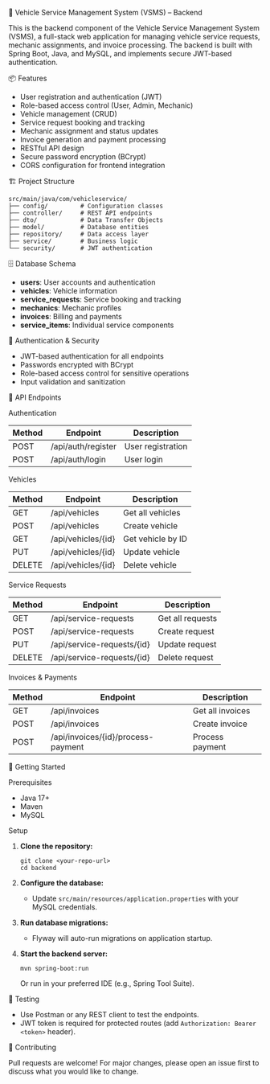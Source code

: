 

 🚗 Vehicle Service Management System (VSMS) – Backend

This is the backend component of the Vehicle Service Management System (VSMS), a full-stack web application for managing vehicle service requests, mechanic assignments, and invoice processing. The backend is built with Spring Boot, Java, and MySQL, and implements secure JWT-based authentication.

📦 Features

- User registration and authentication (JWT)
- Role-based access control (User, Admin, Mechanic)
- Vehicle management (CRUD)
- Service request booking and tracking
- Mechanic assignment and status updates
- Invoice generation and payment processing
- RESTful API design
- Secure password encryption (BCrypt)
- CORS configuration for frontend integration

🏗️ Project Structure

```
src/main/java/com/vehicleservice/
├── config/         # Configuration classes
├── controller/     # REST API endpoints
├── dto/            # Data Transfer Objects
├── model/          # Database entities
├── repository/     # Data access layer
├── service/        # Business logic
└── security/       # JWT authentication
```

🗄️ Database Schema

- **users**: User accounts and authentication
- **vehicles**: Vehicle information
- **service_requests**: Service booking and tracking
- **mechanics**: Mechanic profiles
- **invoices**: Billing and payments
- **service_items**: Individual service components

 🔐 Authentication & Security

- JWT-based authentication for all endpoints
- Passwords encrypted with BCrypt
- Role-based access control for sensitive operations
- Input validation and sanitization

🔗 API Endpoints

Authentication

| Method | Endpoint              | Description         |
|--------|----------------------|---------------------|
| POST   | /api/auth/register   | User registration   |
| POST   | /api/auth/login      | User login          |

Vehicles

| Method | Endpoint                | Description         |
|--------|------------------------|---------------------|
| GET    | /api/vehicles          | Get all vehicles    |
| POST   | /api/vehicles          | Create vehicle      |
| GET    | /api/vehicles/{id}     | Get vehicle by ID   |
| PUT    | /api/vehicles/{id}     | Update vehicle      |
| DELETE | /api/vehicles/{id}     | Delete vehicle      |

 Service Requests

| Method | Endpoint                      | Description         |
|--------|------------------------------|---------------------|
| GET    | /api/service-requests        | Get all requests    |
| POST   | /api/service-requests        | Create request      |
| PUT    | /api/service-requests/{id}   | Update request      |
| DELETE | /api/service-requests/{id}   | Delete request      |

Invoices & Payments

| Method | Endpoint                              | Description         |
|--------|--------------------------------------|---------------------|
| GET    | /api/invoices                        | Get all invoices    |
| POST   | /api/invoices                        | Create invoice      |
| POST   | /api/invoices/{id}/process-payment   | Process payment     |

 🚀 Getting Started

 Prerequisites

- Java 17+
- Maven
- MySQL

 Setup

1. **Clone the repository:**
   ```
   git clone <your-repo-url>
   cd backend
   ```

2. **Configure the database:**
   - Update `src/main/resources/application.properties` with your MySQL credentials.

3. **Run database migrations:**
   - Flyway will auto-run migrations on application startup.

4. **Start the backend server:**
   ```
   mvn spring-boot:run
   ```
   Or run in your preferred IDE (e.g., Spring Tool Suite).

 🧪 Testing

- Use Postman or any REST client to test the endpoints.
- JWT token is required for protected routes (add `Authorization: Bearer <token>` header).

 🤝 Contributing

Pull requests are welcome! For major changes, please open an issue first to discuss what you would like to change.
